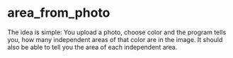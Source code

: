 # area_from_photo

The idea is simple:
  You upload a photo, choose color and the program tells you, how many independent areas of that color are in the image.
  It should also be able to tell you the area of each independent area.
